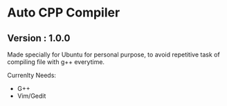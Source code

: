 # Auto CPP Compiler
## Version : 1.0.0

Made specially for Ubuntu for personal purpose, to avoid repetitive task of compiling file with g++ everytime.

Currenlty Needs:
- G++
- Vim/Gedit